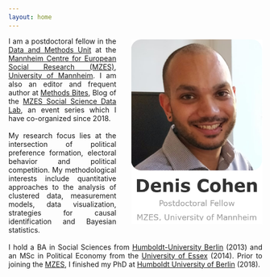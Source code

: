 ```yaml
---
layout: home
---
```


<p style="text-align:justify">
        <img alt="Denis Cohen" src="assets/images/logo5.1.png"
        style="float:right;margin:5px 0px 10px
        30px;width:260px">
        I am a postdoctoral fellow in the <a
        href="https://www.mzes.uni-mannheim.de/d7/en/dm-unit">Data and Methods Unit</a> at the <a
        href="https://www.mzes.uni-mannheim.de/d7/en">Mannheim Centre for European Social Research (MZES)</a>, <a
        href="https://www.uni-mannheim.de/en/">University of Mannheim</a>. I am also an editor and frequent author at <a
        href="https://www.mzes.uni-mannheim.de/socialsciencedatalab/">Methods Bites</a>, Blog of the <a
        href="https://www.mzes.uni-mannheim.de/socialsciencedatalab/page/about/">MZES Social Science Data Lab</a>, an event series which I have co-organized since 2018. <br>  <br>
        My research focus lies at the intersection of political preference formation, electoral behavior
        and political competition.
        My methodological interests include quantitative approaches to the
        analysis of clustered data, measurement models, data visualization, strategies for causal
        identification and Bayesian statistics. <br> <br>
        I hold a BA in Social Sciences from
        <a href="https://www.hu-berlin.de/">Humboldt-University Berlin</a> (2013) and an MSc in Political Economy
        from the <a href="http://essex.ac.uk/">University of Essex</a> (2014).
        Prior to joining the <a
        href="https://www.mzes.uni-mannheim.de/d7/en">MZES</a>, I finished my PhD at <a href="https://www.hu-berlin.de/">Humboldt University of Berlin</a> (2018).
</p>